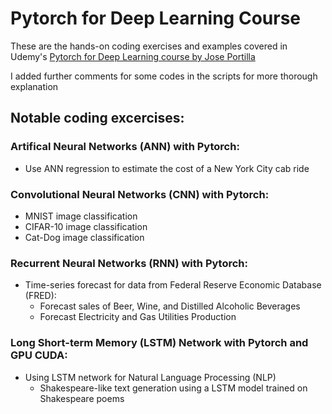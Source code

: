 # Pytorch for Deep Learning Course

These are the hands-on coding exercises and examples covered in Udemy's [Pytorch for Deep Learning course by Jose Portilla](https://www.udemy.com/course/pytorch-for-deep-learning-with-python-bootcamp/)

I added further comments for some codes in the scripts for more thorough explanation

## Notable coding excercises:

### Artifical Neural Networks (ANN) with Pytorch:
  - Use ANN regression to estimate the cost of a New York City cab ride
  
### Convolutional Neural Networks (CNN) with Pytorch:
- MNIST image classification 
- CIFAR-10 image classification 
- Cat-Dog image classification 

### Recurrent Neural Networks (RNN) with Pytorch:
- Time-series forecast for data from Federal Reserve Economic Database (FRED): 
  - Forecast sales of Beer, Wine, and Distilled Alcoholic Beverages
  - Forecast Electricity and Gas Utilities Production
  
 ### Long Short-term Memory (LSTM) Network with Pytorch and GPU CUDA:
- Using LSTM network for Natural Language Processing (NLP)
  - Shakespeare-like text generation using a LSTM model trained on Shakespeare poems

